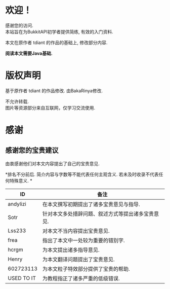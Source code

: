 # 欢迎！
感谢您的访问.  
本站旨在为BukkitAPI初学者提供简练, 有效的入门资料.  

本文在原作者 tdiant 的作品的基础上, 修改部分内容.

**阅读本文需要Java基础.**

# 版权声明
基于原作者 tdiant 的作品修改. 由BakaRinya修改.

不允许转载.  
图片等资源部分来自互联网，仅学习交流使用.  

# 感谢
## 感谢您的宝贵建议
由衷感谢他们对本文内容提出了自己的宝贵意见.  

*排名不分前后. 简介内容与字数等不能代表任何主观含义. 若未及时收录不代表任何特殊意义.  *  

| ID | 备注 |
| -----   | -----   |
| andylizi | 在本文撰写初期提出了诸多宝贵意见与指导. |  
| Sotr | 针对本文多处措辞问题、叙述方式等提出诸多宝贵意见. |
| Lss233 | 对本文不当内容提出宝贵意见. |
| frea | 指出了本文中一处较为重要的错别字. |
| hcrgm | 为本文提出诸多指导意见. |
| Henry | 为本文翻译问题提出了宝贵意见. |
| 602723113 | 为本文粒子特效部分提供了宝贵的帮助. |
| USED TO IT | 为教程指正了诸多严重的低级错误. |
